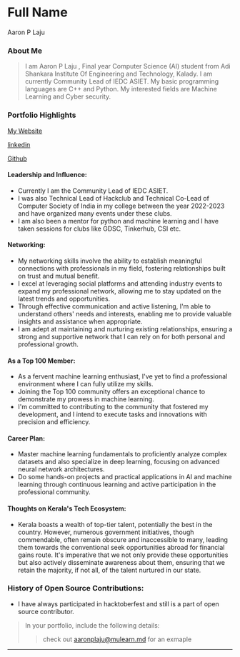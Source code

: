 # Full Name 

Aaron P Laju

### About Me

> I am Aaron P Laju , Final year Computer Science (AI) student from Adi Shankara Institute Of Engineering and Technology, Kalady. I am currently Community Lead of IEDC ASIET. My basic programming languages are C++ and Python. My interested fields are Machine Learning and Cyber security.

### Portfolio Highlights

[My Website](https://www.aaron11.in/)

[linkedin](https://www.linkedin.com/in/aaronvincent6411/)

[Github](https://github.com/AaronVincent6411)

#### Leadership and Influence:

- Currently I am the Community Lead of IEDC ASIET.
- I was also Technical Lead of Hackclub and Technical Co-Lead of Computer Society of India in my college between the year 2022-2023 and have organized many events under these clubs.
- I am also been a mentor for python and machine learning and I have taken sessions for clubs like GDSC, Tinkerhub, CSI etc.

#### Networking: 

- My networking skills involve the ability to establish meaningful connections with professionals in my field, fostering relationships built on trust and mutual benefit.
- I excel at leveraging social platforms and attending industry events to expand my professional network, allowing me to stay updated on the latest trends and opportunities.
- Through effective communication and active listening, I'm able to understand others' needs and interests, enabling me to provide valuable insights and assistance when appropriate.
- I am adept at maintaining and nurturing existing relationships, ensuring a strong and supportive network that I can rely on for both personal and professional growth.

#### As a Top 100 Member:

- As a fervent machine learning enthusiast, I've yet to find a professional environment where I can fully utilize my skills.
- Joining the Top 100 community offers an exceptional chance to demonstrate my prowess in machine learning.
- I'm committed to contributing to the community that fostered my development, and I intend to execute tasks and innovations with precision and efficiency.

#### Career Plan: 

- Master machine learning fundamentals to proficiently analyze complex datasets and also specialize in deep learning, focusing on advanced neural network architectures.
- Do some hands-on projects and practical applications in AI and machine learning through continuous learning and active participation in the professional community.

#### Thoughts on Kerala's Tech Ecosystem:

- Kerala boasts a wealth of top-tier talent, potentially the best in the country. However, numerous government initiatives, though commendable, often remain obscure and inaccessible to many, leading them towards the conventional seek opportunities abroad for financial gains route. It's imperative that we not only provide these opportunities but also actively disseminate awareness about them, ensuring that we retain the majority, if not all, of the talent nurtured in our state.

### History of Open Source Contributions:

- I have always participated in hacktoberfest and still is a part of open source contributor.

> In your portfolio, include the following details:
>> check out [aaronplaju@mulearn.md](./profile/aaronplaju@mulearn.md) for an exmaple

---
